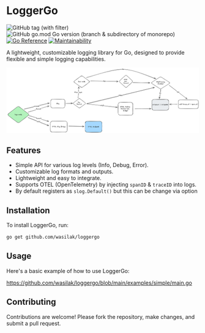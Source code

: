 # LoggerGo

![GitHub tag (with filter)](https://img.shields.io/github/v/tag/wasilak/loggergo) ![GitHub go.mod Go version (branch & subdirectory of monorepo)](https://img.shields.io/github/go-mod/go-version/wasilak/loggergo/main) [![Go Reference](https://pkg.go.dev/badge/github.com/wasilak/loggergo.svg)](https://pkg.go.dev/github.com/wasilak/loggergo) [![Maintainability](https://api.codeclimate.com/v1/badges/87dcca9e40f33cf221af/maintainability)](https://codeclimate.com/github/wasilak/loggergo/maintainability)

A lightweight, customizable logging library for Go, designed to provide flexible and simple logging capabilities.

![diagram](diagram.png)

## Features

- Simple API for various log levels (Info, Debug, Error).
- Customizable log formats and outputs.
- Lightweight and easy to integrate.
- Supports OTEL (OpenTelemetry) by injecting `spanID` & `traceID` into logs.
- By default registers as `slog.Default()` but this can be change via option

## Installation

To install LoggerGo, run:

```bash
go get github.com/wasilak/loggergo
```

## Usage

Here's a basic example of how to use LoggerGo:

https://github.com/wasilak/loggergo/blob/main/examples/simple/main.go

## Contributing

Contributions are welcome! Please fork the repository, make changes, and submit a pull request.
